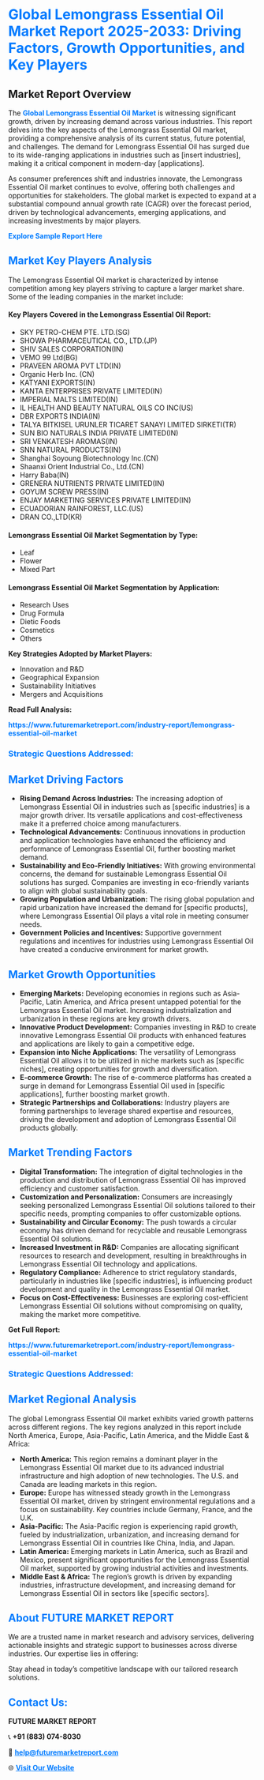 <h1 style="color: #007BFF;">Global Lemongrass Essential Oil Market Report 2025-2033: Driving Factors, Growth Opportunities, and Key Players</h1>

<section id="overview">
<h2>Market Report Overview</h2>
<p>The <a href="https://www.futuremarketreport.com/industry-report/lemongrass-essential-oil-market" style="color: #007BFF; text-decoration: none;"><strong>Global Lemongrass Essential Oil Market</strong></a> is witnessing significant growth, driven by increasing demand across various industries. This report delves into the key aspects of the Lemongrass Essential Oil market, providing a comprehensive analysis of its current status, future potential, and challenges. The demand for Lemongrass Essential Oil has surged due to its wide-ranging applications in industries such as [insert industries], making it a critical component in modern-day [applications].</p>
<p>As consumer preferences shift and industries innovate, the Lemongrass Essential Oil market continues to evolve, offering both challenges and opportunities for stakeholders. The global market is expected to expand at a substantial compound annual growth rate (CAGR) over the forecast period, driven by technological advancements, emerging applications, and increasing investments by major players.</p>
</section>

<section id="overview">
<p><a href="https://www.futuremarketreport.com/request-sample/reportId=102923" style="color: #007BFF; text-decoration: none;"><strong>Explore Sample Report Here</strong></a></p>
</section>

<section id="key-players">
<h2 style="color: #007BFF;">Market Key Players Analysis</h2>
<p>The Lemongrass Essential Oil market is characterized by intense competition among key players striving to capture a larger market share. Some of the leading companies in the market include:</p>
<h4>Key Players Covered in the Lemongrass Essential Oil Report:</h4>
<ul><li>SKY PETRO-CHEM PTE. LTD.(SG)</li><li>SHOWA PHARMACEUTICAL CO., LTD.(JP)</li><li>SHIV SALES CORPORATION(IN)</li><li>VEMO 99 Ltd(BG)</li><li>PRAVEEN AROMA PVT LTD(IN)</li><li>Organic Herb Inc. (CN)</li><li>KATYANI EXPORTS(IN)</li><li>KANTA ENTERPRISES PRIVATE LIMITED(IN)</li><li>IMPERIAL MALTS LIMITED(IN)</li><li>IL HEALTH AND BEAUTY NATURAL OILS CO INC(US)</li><li>DBR EXPORTS INDIA(IN)</li><li>TALYA BITKISEL URUNLER TICARET SANAYI LIMITED SIRKETI(TR)</li><li>SUN BIO NATURALS INDIA PRIVATE LIMITED(IN)</li><li>SRI VENKATESH AROMAS(IN)</li><li>SNN NATURAL PRODUCTS(IN)</li><li>Shanghai Soyoung Biotechnology Inc.(CN)</li><li>Shaanxi Orient Industrial Co., Ltd.(CN)</li><li>Harry Baba(IN)</li><li>GRENERA NUTRIENTS PRIVATE LIMITED(IN)</li><li>GOYUM SCREW PRESS(IN)</li><li>ENJAY MARKETING SERVICES PRIVATE LIMITED(IN)</li><li>ECUADORIAN RAINFOREST, LLC.(US)</li><li>DRAN CO.,LTD(KR)</li></ul>
<h4>Lemongrass Essential Oil Market Segmentation by Type:</h4>
<ul><li>Leaf</li><li>Flower</li><li>Mixed Part</li></ul>

<h4>Lemongrass Essential Oil Market Segmentation by Application:</h4>
<ul><li>Research Uses</li><li>Drug Formula</li><li>Dietic Foods</li><li>Cosmetics</li><li>Others</li></ul>
<p><strong>Key Strategies Adopted by Market Players:</strong></p>
<ul>
<li>Innovation and R&D</li>
<li>Geographical Expansion</li>
<li>Sustainability Initiatives</li>
<li>Mergers and Acquisitions</li>
</ul>
</section>

<section>
<p><strong>Read Full Analysis: </strong></p><a href="https://www.futuremarketreport.com/industry-report/lemongrass-essential-oil-market" style="color: #007BFF; text-decoration: none;"><strong>https://www.futuremarketreport.com/industry-report/lemongrass-essential-oil-market</strong></a>
<h3 style="color: #007BFF;">Strategic Questions Addressed:</h3>
</section>

<section id="driving-factors">
<h2 style="color: #007BFF;">Market Driving Factors</h2>
<ul>
<li><strong>Rising Demand Across Industries:</strong> The increasing adoption of Lemongrass Essential Oil in industries such as [specific industries] is a major growth driver. Its versatile applications and cost-effectiveness make it a preferred choice among manufacturers.</li>
<li><strong>Technological Advancements:</strong> Continuous innovations in production and application technologies have enhanced the efficiency and performance of Lemongrass Essential Oil, further boosting market demand.</li>
<li><strong>Sustainability and Eco-Friendly Initiatives:</strong> With growing environmental concerns, the demand for sustainable Lemongrass Essential Oil solutions has surged. Companies are investing in eco-friendly variants to align with global sustainability goals.</li>
<li><strong>Growing Population and Urbanization:</strong> The rising global population and rapid urbanization have increased the demand for [specific products], where Lemongrass Essential Oil plays a vital role in meeting consumer needs.</li>
<li><strong>Government Policies and Incentives:</strong> Supportive government regulations and incentives for industries using Lemongrass Essential Oil have created a conducive environment for market growth.</li>
</ul>
</section>

<section id="growth-opportunities">
<h2 style="color: #007BFF;">Market Growth Opportunities</h2>
<ul>
<li><strong>Emerging Markets:</strong> Developing economies in regions such as Asia-Pacific, Latin America, and Africa present untapped potential for the Lemongrass Essential Oil market. Increasing industrialization and urbanization in these regions are key growth drivers.</li>
<li><strong>Innovative Product Development:</strong> Companies investing in R&D to create innovative Lemongrass Essential Oil products with enhanced features and applications are likely to gain a competitive edge.</li>
<li><strong>Expansion into Niche Applications:</strong> The versatility of Lemongrass Essential Oil allows it to be utilized in niche markets such as [specific niches], creating opportunities for growth and diversification.</li>
<li><strong>E-commerce Growth:</strong> The rise of e-commerce platforms has created a surge in demand for Lemongrass Essential Oil used in [specific applications], further boosting market growth.</li>
<li><strong>Strategic Partnerships and Collaborations:</strong> Industry players are forming partnerships to leverage shared expertise and resources, driving the development and adoption of Lemongrass Essential Oil products globally.</li>
</ul>
</section>

<section id="trending-factors">
<h2 style="color: #007BFF;">Market Trending Factors</h2>
<ul>
<li><strong>Digital Transformation:</strong> The integration of digital technologies in the production and distribution of Lemongrass Essential Oil has improved efficiency and customer satisfaction.</li>
<li><strong>Customization and Personalization:</strong> Consumers are increasingly seeking personalized Lemongrass Essential Oil solutions tailored to their specific needs, prompting companies to offer customizable options.</li>
<li><strong>Sustainability and Circular Economy:</strong> The push towards a circular economy has driven demand for recyclable and reusable Lemongrass Essential Oil solutions.</li>
<li><strong>Increased Investment in R&D:</strong> Companies are allocating significant resources to research and development, resulting in breakthroughs in Lemongrass Essential Oil technology and applications.</li>
<li><strong>Regulatory Compliance:</strong> Adherence to strict regulatory standards, particularly in industries like [specific industries], is influencing product development and quality in the Lemongrass Essential Oil market.</li>
<li><strong>Focus on Cost-Effectiveness:</strong> Businesses are exploring cost-efficient Lemongrass Essential Oil solutions without compromising on quality, making the market more competitive.</li>
</ul>
</section>

<section>
<p><strong>Get Full Report: </strong></p><a href="https://www.futuremarketreport.com/industry-report/lemongrass-essential-oil-market" style="color: #007BFF; text-decoration: none;"><strong>https://www.futuremarketreport.com/industry-report/lemongrass-essential-oil-market</strong></a>
<h3 style="color: #007BFF;">Strategic Questions Addressed:</h3>
</section>


<section id="regional-analysis">
<h2 style="color: #007BFF;">Market Regional Analysis</h2>
<p>The global Lemongrass Essential Oil market exhibits varied growth patterns across different regions. The key regions analyzed in this report include North America, Europe, Asia-Pacific, Latin America, and the Middle East & Africa:</p>
<ul>
<li><strong>North America:</strong> This region remains a dominant player in the Lemongrass Essential Oil market due to its advanced industrial infrastructure and high adoption of new technologies. The U.S. and Canada are leading markets in this region.</li>
<li><strong>Europe:</strong> Europe has witnessed steady growth in the Lemongrass Essential Oil market, driven by stringent environmental regulations and a focus on sustainability. Key countries include Germany, France, and the U.K.</li>
<li><strong>Asia-Pacific:</strong> The Asia-Pacific region is experiencing rapid growth, fueled by industrialization, urbanization, and increasing demand for Lemongrass Essential Oil in countries like China, India, and Japan.</li>
<li><strong>Latin America:</strong> Emerging markets in Latin America, such as Brazil and Mexico, present significant opportunities for the Lemongrass Essential Oil market, supported by growing industrial activities and investments.</li>
<li><strong>Middle East & Africa:</strong> The region’s growth is driven by expanding industries, infrastructure development, and increasing demand for Lemongrass Essential Oil in sectors like [specific sectors].</li>
</ul>
</section>

<footer>
<h2 style="color: #007BFF;">About FUTURE MARKET REPORT</h2>
<p>We are a trusted name in market research and advisory services, delivering actionable insights and strategic support to businesses across diverse industries. Our expertise lies in offering:</p>

<p>Stay ahead in today’s competitive landscape with our tailored research solutions.</p>

<h2 style="color: #007BFF;">Contact Us:</h2>
<p><strong>FUTURE MARKET REPORT</strong></p>
<p>📞 <strong>+91 (883) 074-8030</strong></p>
<p>📧 <strong><a href="mailto:help@futuremarketreport.com" style="color: #007BFF;">help@futuremarketreport.com</a></strong></p>
<p>🌐 <strong><a href="https://www.futuremarketreport.com/" style="color: #007BFF;">Visit Our Website</a></strong></p>
</footer>